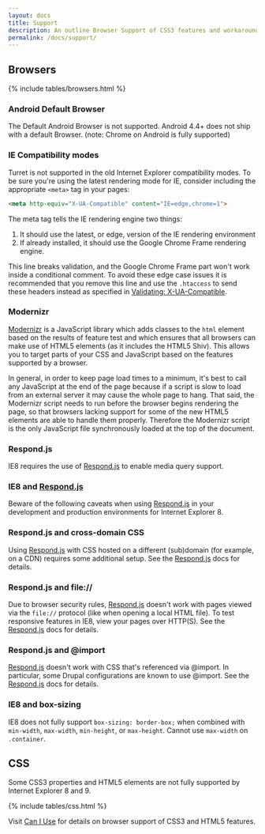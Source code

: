 ```yaml
---
layout: docs
title: Support
description: An outline Browser Support of CSS3 features and workarounds for non-modern browsing technologies.
permalink: /docs/support/
---
```


## Browsers

{% include tables/browsers.html %}

### Android Default Browser

The Default Android Browser is not supported. Android 4.4+ does not ship with a default Browser. (note: Chrome on Android is fully supported)

### IE Compatibility modes

Turret is not supported in the old Internet Explorer compatibility modes. To be sure you're using the latest rendering mode for IE, consider including the appropriate `<meta>` tag in your pages:

```html
<meta http-equiv="X-UA-Compatible" content="IE=edge,chrome=1">
```

The meta tag tells the IE rendering engine two things:

1. It should use the latest, or edge, version of the IE rendering environment
2. If already installed, it should use the Google Chrome Frame rendering engine.

This line breaks validation, and the Google Chrome Frame part won't work inside a conditional comment. To avoid these edge case issues it is recommended that you remove this line and use the `.htaccess` to send these headers instead as specified in [Validating: X-UA-Compatible](https://groups.google.com/forum/#!topic/html5boilerplate/bRtrFSrKjtI).

### Modernizr

[Modernizr](https://modernizr.com/) is a JavaScript library which adds classes to the `html` element based on the results of feature test and which ensures that all browsers can make use of HTML5 elements (as it includes the HTML5 Shiv). This allows you to target parts of your CSS and JavaScript based on the features supported by a browser.

In general, in order to keep page load times to a minimum, it's best to call any JavaScript at the end of the page because if a script is slow to load from an external server it may cause the whole page to hang. That said, the Modernizr script needs to run before the browser begins rendering the page, so that browsers lacking support for some of the new HTML5 elements are able to handle them properly. Therefore the Modernizr script is the only JavaScript file synchronously loaded at the top of the document.

### Respond.js

IE8 requires the use of [Respond.js](https://github.com/scottjehl/Respond) to enable media query support.

### IE8 and [Respond.js](https://github.com/scottjehl/Respond)

Beware of the following caveats when using [Respond.js](https://github.com/scottjehl/Respond) in your development and production environments for Internet Explorer 8.

### Respond.js and cross-domain CSS

Using [Respond.js](https://github.com/scottjehl/Respond) with CSS hosted on a different (sub)domain (for example, on a CDN) requires some additional setup. See the [Respond.js](https://github.com/scottjehl/Respond) docs for details.

### Respond.js and file://

Due to browser security rules, [Respond.js](https://github.com/scottjehl/Respond) doesn't work with pages viewed via the `file://` protocol (like when opening a local HTML file). To test responsive features in IE8, view your pages over HTTP(S). See the [Respond.js](https://github.com/scottjehl/Respond) docs for details.

### Respond.js and @import

[Respond.js](https://github.com/scottjehl/Respond) doesn't work with CSS that's referenced via @import. In particular, some Drupal configurations are known to use @import. See the [Respond.js](https://github.com/scottjehl/Respond) docs for details.

### IE8 and box-sizing

IE8 does not fully support `box-sizing: border-box;` when combined with `min-width`, `max-width`, `min-height`, or `max-height`. Cannot use `max-width` on `.container`.

## CSS

Some CSS3 properties and HTML5 elements are not fully supported by Internet Explorer 8 and 9.

{% include tables/css.html %}

Visit [Can I Use](http://caniuse.com/) for details on browser support of CSS3 and HTML5 features.